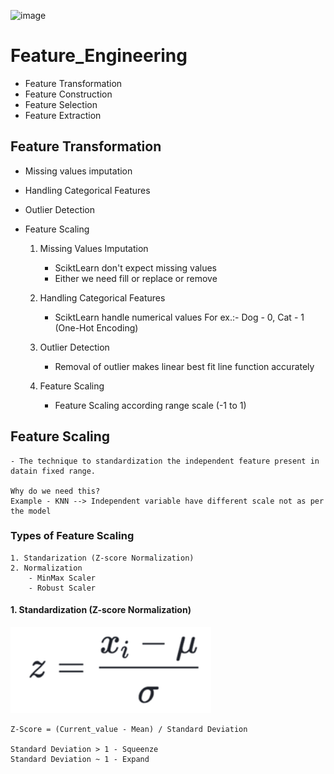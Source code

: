 ![image](https://github.com/user-attachments/assets/ea4bed6f-66ec-459d-8cd5-c4a1b178df28)


# Feature_Engineering
 - Feature Transformation
 - Feature Construction
 - Feature Selection
 - Feature Extraction

## Feature Transformation 
 - Missing values imputation
 - Handling Categorical Features
 - Outlier Detection
 - Feature Scaling

    1. Missing Values Imputation
        - SciktLearn don't expect missing values
        - Either we need fill or replace or remove
    
    2. Handling Categorical Features
        - SciktLearn handle numerical values
            For ex.:- Dog - 0, Cat - 1 (One-Hot Encoding)
    
    3. Outlier Detection
        - Removal of outlier makes linear best fit line function accurately

    4. Feature Scaling
        - Feature Scaling according range scale (-1 to 1)

## Feature Scaling
    - The technique to standardization the independent feature present in datain fixed range.

    Why do we need this?
    Example - KNN --> Independent variable have different scale not as per the model

### Types of Feature Scaling
    1. Standarization (Z-score Normalization) 
    2. Normalization 
        - MinMax Scaler
        - Robust Scaler

#### 1. Standardization (Z-score Normalization)

![alt text](image-1.png)

    Z-Score = (Current_value - Mean) / Standard Deviation

    Standard Deviation > 1 - Squeenze
    Standard Deviation ~ 1 - Expand
